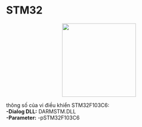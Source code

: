 # STM32

<p align="center"><a href="https://www.st.com/en/microcontrollers-microprocessors/stm32f103c6.html"><img height="200" align="center" src="https://image.pngaaa.com/343/7817343-middle.png"/></a></p>

thông số của vi điều khiển STM32F103C6: <br>
**-Dialog DLL:** DARMSTM.DLL <br>
**-Parameter:** -pSTM32F103C6
